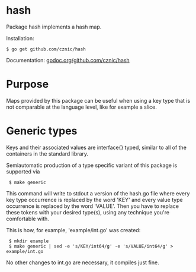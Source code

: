 # hash

Package hash implements a hash map.

Installation:

    $ go get github.com/cznic/hash

Documentation: [godoc.org/github.com/cznic/hash](http://godoc.org/github.com/cznic/hash)

# Purpose

Maps provided by this package can be useful when using a key type that is not comparable at the language level, like for example a slice.

# Generic types

Keys and their associated values are interface{} typed, similar to all of the containers in the standard library.

Semiautomatic production of a type specific variant of this package is supported via

     $ make generic

This command will write to stdout a version of the hash.go file where every key type occurrence is replaced by the word 'KEY' and every value type occurrence is replaced by the word 'VALUE'. Then you have to replace these tokens with your desired type(s), using any technique you're comfortable with.

This is how, for example, 'example/int.go' was created:

     $ mkdir example
     $ make generic | sed -e 's/KEY/int64/g' -e 's/VALUE/int64/g' > example/int.go

No other changes to int.go are necessary, it compiles just fine.
